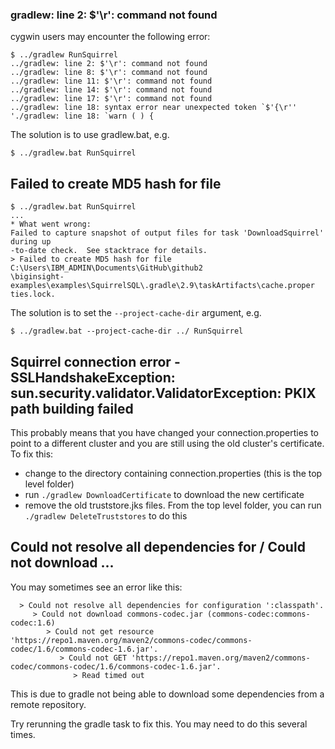 ### gradlew: line 2: $'\r': command not found

cygwin users may encounter the following error:

```
$ ../gradlew RunSquirrel
../gradlew: line 2: $'\r': command not found
../gradlew: line 8: $'\r': command not found
../gradlew: line 11: $'\r': command not found
../gradlew: line 14: $'\r': command not found
../gradlew: line 17: $'\r': command not found
../gradlew: line 18: syntax error near unexpected token `$'{\r''
'./gradlew: line 18: `warn ( ) {
```

The solution is to use gradlew.bat, e.g.

```
$ ../gradlew.bat RunSquirrel
```

## Failed to create MD5 hash for file

```
$ ../gradlew.bat RunSquirrel
...
* What went wrong:
Failed to capture snapshot of output files for task 'DownloadSquirrel' during up
-to-date check.  See stacktrace for details.
> Failed to create MD5 hash for file C:\Users\IBM_ADMIN\Documents\GitHub\github2
\biginsight-examples\examples\SquirrelSQL\.gradle\2.9\taskArtifacts\cache.proper
ties.lock.
```
The solution is to set the `--project-cache-dir` argument, e.g.

```
$ ../gradlew.bat --project-cache-dir ../ RunSquirrel
```

## Squirrel connection error - SSLHandshakeException: sun.security.validator.ValidatorException: PKIX path building failed

This probably means that you have changed your connection.properties to point to a different cluster and you are still using the old cluster's certificate.  To fix this:

- change to the directory containing connection.properties (this is the top level folder)
- run `./gradlew DownloadCertificate` to download the new certificate
- remove the old truststore.jks files.  From the top level folder, you can run `./gradlew DeleteTruststores` to do this

## Could not resolve all dependencies for / Could not download ...

You may sometimes see an error like this:

```
  > Could not resolve all dependencies for configuration ':classpath'.
     > Could not download commons-codec.jar (commons-codec:commons-codec:1.6)
        > Could not get resource 'https://repo1.maven.org/maven2/commons-codec/commons-codec/1.6/commons-codec-1.6.jar'.
           > Could not GET 'https://repo1.maven.org/maven2/commons-codec/commons-codec/1.6/commons-codec-1.6.jar'.
              > Read timed out
```

This is due to gradle not being able to download some dependencies from a remote repository.  

Try rerunning the gradle task to fix this.  You may need to do this several times.
